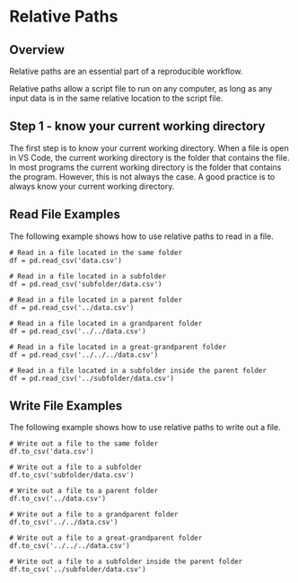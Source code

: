 # Relative Paths

## Overview
Relative paths are an essential part of a reproducible workflow.

Relative paths allow a script file to run on any computer, as long as any input data is in the same relative location to the script file.

## Step 1 - know your current working directory
The first step is to know your current working directory.
When a file is open in VS Code, the current working directory is the folder that contains the file.
In most programs the current working directory is the folder that contains the program. However, this is not always the case. A good practice is to always know your current working directory.

## Read File Examples
The following example shows how to use relative paths to read in a file.

```{python}
# Read in a file located in the same folder
df = pd.read_csv('data.csv')

# Read in a file located in a subfolder
df = pd.read_csv('subfolder/data.csv')

# Read in a file located in a parent folder
df = pd.read_csv('../data.csv')

# Read in a file located in a grandparent folder
df = pd.read_csv('../../data.csv')

# Read in a file located in a great-grandparent folder
df = pd.read_csv('../../../data.csv')

# Read in a file located in a subfolder inside the parent folder
df = pd.read_csv('../subfolder/data.csv')

```

## Write File Examples
The following example shows how to use relative paths to write out a file.

```{python}
# Write out a file to the same folder
df.to_csv('data.csv')

# Write out a file to a subfolder
df.to_csv('subfolder/data.csv')

# Write out a file to a parent folder
df.to_csv('../data.csv')

# Write out a file to a grandparent folder
df.to_csv('../../data.csv')

# Write out a file to a great-grandparent folder
df.to_csv('../../../data.csv')

# Write out a file to a subfolder inside the parent folder
df.to_csv('../subfolder/data.csv')

```


